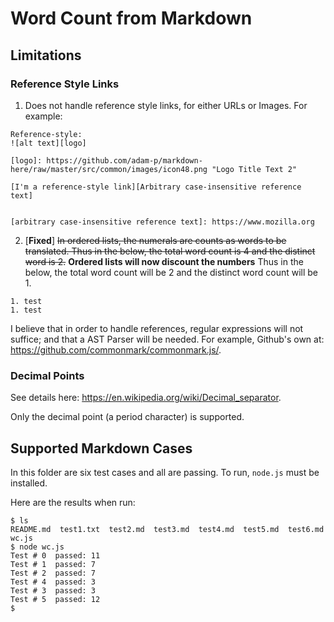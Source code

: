 # Word Count from Markdown

## Limitations

### Reference Style Links

1. Does not handle reference style links, for either URLs or Images. For example:
```
Reference-style: 
![alt text][logo]

[logo]: https://github.com/adam-p/markdown-here/raw/master/src/common/images/icon48.png "Logo Title Text 2"

[I'm a reference-style link][Arbitrary case-insensitive reference text]


[arbitrary case-insensitive reference text]: https://www.mozilla.org
```

2. [**Fixed**] ~~In ordered lists, the numerals are counts as words to be translated. Thus in the below, the total word count is 4 and the distinct word is 2.~~ **Ordered lists will now discount the numbers** Thus in the below, the total word count will be 2 and the distinct word count will be 1.
```
1. test
1. test
```

I believe that in order to handle references, regular expressions will not suffice;
and that a AST Parser will be needed. For example, Github's own at:
https://github.com/commonmark/commonmark.js/.




### Decimal Points

See details here: https://en.wikipedia.org/wiki/Decimal_separator.

Only the decimal point (a period character) is supported.

## Supported Markdown Cases

In this folder are six test cases and all are passing. To run, `node.js` must be installed.

Here are the results when run:
```
$ ls
README.md  test1.txt  test2.md  test3.md  test4.md  test5.md  test6.md  wc.js
$ node wc.js
Test # 0  passed: 11
Test # 1  passed: 7
Test # 2  passed: 7
Test # 4  passed: 3
Test # 3  passed: 3
Test # 5  passed: 12
$ 
```
